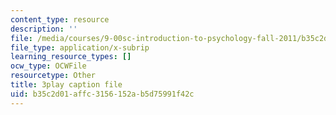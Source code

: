 ```yaml
---
content_type: resource
description: ''
file: /media/courses/9-00sc-introduction-to-psychology-fall-2011/b35c2d01affc3156152ab5d75991f42c_SBrCPDC21f4.srt
file_type: application/x-subrip
learning_resource_types: []
ocw_type: OCWFile
resourcetype: Other
title: 3play caption file
uid: b35c2d01-affc-3156-152a-b5d75991f42c
---
```

